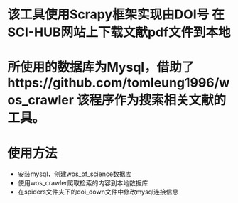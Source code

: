 # 该工具使用Scrapy框架实现由DOI号 在 SCI-HUB网站上下载文献pdf文件到本地
# 所使用的数据库为Mysql，借助了https://github.com/tomleung1996/wos_crawler 该程序作为搜索相关文献的工具。
# 使用方法
- 安装mysql，创建wos_of_science数据库
- 使用wos_crawler爬取检索的内容到本地数据库
- 在spiders文件夹下的doi_down文件中修改mysql连接信息